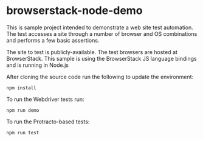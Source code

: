# browserstack-node-demo

This is sample project intended to demonstrate a web site test automation. The test accesses a site through a number 
of browser and OS combinations and performs a few basic assertions.

The site to test is publicly-available. The test browsers are hosted at BrowserStack. This sample is using the 
BrowserStack JS language bindings and is running in Node.js

After cloning the source code run the following to update the environment:

```
npm install
```

To run the Webdriver tests run:

```
npm run demo
```

To run the Protracto-based tests:

```
npm run test
```